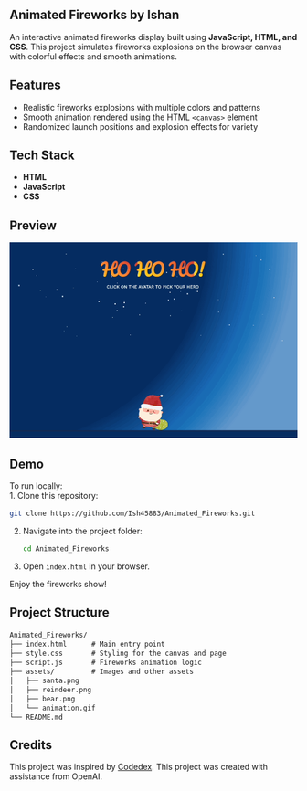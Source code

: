 

##  Animated Fireworks  by Ishan 

An interactive animated fireworks display built using **JavaScript, HTML, and CSS**. This project simulates fireworks explosions on the browser canvas with colorful effects and smooth animations.  

## Features  
- Realistic fireworks explosions with multiple colors and patterns  
- Smooth animation rendered using the HTML `<canvas>` element  
- Randomized launch positions and explosion effects for variety  

## Tech Stack

* **HTML** 
* **JavaScript** 
* **CSS** 
## Preview
![Fireworks animation](assets/completed-animation.gif)
##  Demo  
To run locally:  
    1. Clone this repository:  
   ```bash
   git clone https://github.com/Ish45883/Animated_Fireworks.git
````

2. Navigate into the project folder:

   ```bash
   cd Animated_Fireworks
   ```
3. Open `index.html` in your browser.

Enjoy the fireworks show! 



## Project Structure

```
Animated_Fireworks/
├── index.html      # Main entry point
├── style.css       # Styling for the canvas and page
├── script.js       # Fireworks animation logic
├── assets/         # Images and other assets
│   ├── santa.png
│   ├── reindeer.png
│   ├── bear.png
│   └── animation.gif
└── README.md   
```

##  Credits

This project was inspired by  [Codedex](https://www.codedex.io/projects/animate-fireworks-with-javascript-and-canvas).
This project was created with assistance from OpenAI.




